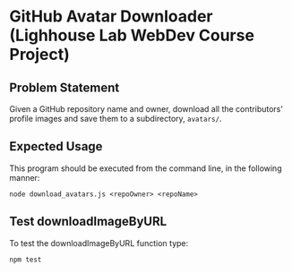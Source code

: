 # GitHub Avatar Downloader (Lighhouse Lab WebDev Course Project)

## Problem Statement

Given a GitHub repository name and owner, download all the contributors' profile images and save them to a subdirectory, `avatars/`.

## Expected Usage

This program should be executed from the command line, in the following manner:

`node download_avatars.js <repoOwner> <repoName>`

## Test downloadImageByURL

To test the downloadImageByURL function type:

`npm test`